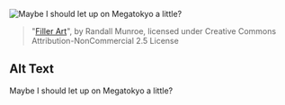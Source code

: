 ![Maybe I should let up on Megatokyo a little?](https://imgs.xkcd.com/comics/filler_art.png)
> "[Filler Art](https://xkcd.com/157/)", by Randall Munroe, licensed under Creative Commons Attribution-NonCommercial 2.5 License

## Alt Text
Maybe I should let up on Megatokyo a little?
